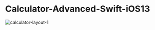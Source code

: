# Calculator-Advanced-Swift-iOS13

![calculator-layout-1](https://github.com/pradyotprksh/development_learning/blob/main/ios/ios_angela_udemy/Calculator-Advanced-Swift-iOS13/Calculator-Advanced-Swift-iOS13.png)
